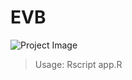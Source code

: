 # EVB
![Project Image](https://github.com/ACDBio/EnViBr/blob/main/EnViBr_scheme.png)
>Usage: Rscript app.R
